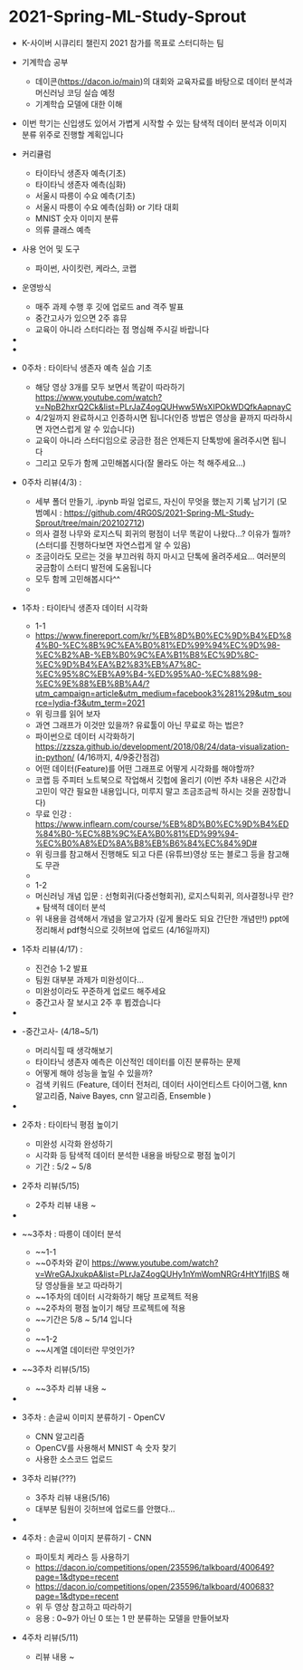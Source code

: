 # 2021-Spring-ML-Study-Sprout
- K-사이버 시큐리티 챌린지 2021 참가를 목표로 스터디하는 팀
- 기계학습 공부
  - 데이콘(https://dacon.io/main)의 대회와 교육자료를 바탕으로 데이터 분석과 머신러닝 코딩 실습 예정
  - 기계학습 모델에 대한 이해

- 이번 학기는 신입생도 있어서 가볍게 시작할 수 있는 탐색적 데이터 분석과 이미지 분류 위주로 진행할 계획입니다
- 커리큘럼
  - 타이타닉 생존자 예측(기초)
  - 타이타닉 생존자 예측(심화)
  - 서울시 따릉이 수요 예측(기초)
  - 서울시 따릉이 수요 예측(심화) or 기타 대회
  - MNIST 숫자 이미지 분류 
  - 의류 클래스 예측

- 사용 언어 및 도구
  - 파이썬, 사이킷런, 케라스, 코랩

- 운영방식
  - 매주 과제 수행 후 깃에 업로드 and 격주 발표
  - 중간고사가 있으면 2주 휴뮤
  - 교육이 아니라 스터디라는 점 명심해 주시길 바랍니다

-
-
- 0주차 : 타이타닉 생존자 예측 실습 기초
  - 해당 영상 3개를 모두 보면서 똑같이 따라하기 https://www.youtube.com/watch?v=NpB2hxrQ2Ck&list=PLrJaZ4ogQUHww5WsXIPOkWDQfkAapnayC
  - 4/2일까지 완료하시고 인증하시면 됩니다(인증 방법은 영상을 끝까지 따라하시면 자연스럽게 알 수 있습니다)
  - 교육이 아니라 스터디임으로 궁금한 점은 언제든지 단톡방에 올려주시면 됩니다
  - 그리고 모두가 함께 고민해봅시다(잘 몰라도 아는 척 해주세요...)
- 0주차 리뷰(4/3) :
  - 세부 폴더 만들기, .ipynb 파일 업로드, 자신이 무엇을 했는지 기록 남기기 (모범예시 : https://github.com/4RG0S/2021-Spring-ML-Study-Sprout/tree/main/202102712)
  - 의사 결정 나무와 로지스틱 회귀의 평점이 너무 똑같이 나왔다...? 이유가 뭘까? (스터디를 진행하다보면 자연스럽게 알 수 있음)
  - 조금이라도 모르는 것을 부끄러워 하지 마시고 단톡에 올려주세요... 여러분의 궁금함이 스터디 발전에 도움됩니다 
  - 모두 함께 고민해봅시다^^
  -
- 1주차 : 타이타닉 생존자 데이터 시각화
  - 1-1
  - https://www.finereport.com/kr/%EB%8D%B0%EC%9D%B4%ED%84%B0-%EC%8B%9C%EA%B0%81%ED%99%94%EC%9D%98-%EC%B2%AB-%EB%B0%9C%EA%B1%B8%EC%9D%8C-%EC%9D%B4%EA%B2%83%EB%A7%8C-%EC%95%8C%EB%A9%B4-%ED%95%A0-%EC%88%98-%EC%9E%88%EB%8B%A4/?utm_campaign=article&utm_medium=facebook3%281%29&utm_source=lydia-f3&utm_term=2021 
  - 위 링크를 읽어 보자
  - 과연 그래프가 이것만 있을까? 유료툴이 아닌 무료로 하는 법은?
  - 파이썬으로 데이터 시각화하기 https://zzsza.github.io/development/2018/08/24/data-visualization-in-python/ (4/16까지, 4/9중간점검)
  - 어떤 데이터(Feature)를 어떤 그래프로 어떻게 시각화를 해야할까?
  - 코랩 등 주피터 노트북으로 작업해서 깃헙에 올리기 (이번 주차 내용은 시간과 고민이 약간 필요한 내용입니다, 미루지 말고 조금조금씩 하시는 것을 권장합니다)
  - 무료 인강 : https://www.inflearn.com/course/%EB%8D%B0%EC%9D%B4%ED%84%B0-%EC%8B%9C%EA%B0%81%ED%99%94-%EC%B0%A8%ED%8A%B8%EB%B6%84%EC%84%9D#
  - 위 링크를 참고해서 진행해도 되고 다른 (유튜브)영상 또는 블로그 등을 참고해도 무관
  -
  - 1-2
  - 머신러닝 개념 입문 : 선형회귀(다중선형회귀), 로지스틱회귀, 의사결정나무 란? + 탐색적 데이터 분석
  - 위 내용을 검색해서 개념을 알고가자 (깊게 몰라도 되요 간단한 개념만!) ppt에 정리해서 pdf형식으로 깃허브에 업로드 (4/16일까지)
- 1주차 리뷰(4/17) :
  - 진건승 1-2 발표
  - 팀원 대부분 과제가 미완성이다...
  - 미완성이라도 꾸준하게 업로드 해주세요
  - 중간고사 잘 보시고 2주 후 뵙겠습니다
-
- -중간고사- (4/18~5/1)
  - 머리식힐 때 생각해보기
  - 타이타닉 생존자 예측은 이산적인 데이터를 이진 분류하는 문제
  - 어떻게 해야 성능을 높일 수 있을까?
  - 검색 키워드 (Feature, 데이터 전처리, 데이터 사이언티스트 다이어그램, knn 알고리즘, Naive Bayes, cnn 알고리즘, Ensemble )
- 
- 2주차 : 타이타닉 평점 높이기
  - 미완성 시각화 완성하기
  - 시각화 등 탐색적 데이터 분석한 내용을 바탕으로 평점 높이기
  - 기간 : 5/2 ~ 5/8 
- 2주차 리뷰(5/15)
  - 2주차 리뷰 내용 ~
- 
- ~~3주차 : 따릉이 데이터 분석
  - ~~1-1
  - ~~0주차와 같이 https://www.youtube.com/watch?v=WreGAJxukpA&list=PLrJaZ4ogQUHy1nYmWomNRGr4HtY1fjIBS 해당 영상들을 보고 따라하기
  - ~~1주차의 데이터 시각화하기 해당 프로젝트 적용
  - ~~2주차의 평점 높이기 해당 프로젝트에 적용
  - ~~기간은 5/8 ~ 5/14 입니다
  - 
  - ~~1-2
  - ~~시계열 데이터란 무엇인가?
- ~~3주차 리뷰(5/15)
  - ~~3주차 리뷰 내용 ~
-
- 3주차 : 손글씨 이미지 분류하기 - OpenCV
  - CNN 알고리즘
  - OpenCV를 사용해서 MNIST 속 숫자 찾기
  - 사용한 소스코드 업로드
- 3주차 리뷰(???)
  - 3주차 리뷰 내용(5/16)
  - 대부분 팀원이 깃허브에 업로드를 안했다...
-
- 4주차 : 손글씨 이미지 분류하기 - CNN
  - 파이토치 케라스 등 사용하기
  - https://dacon.io/competitions/open/235596/talkboard/400649?page=1&dtype=recent
  - https://dacon.io/competitions/open/235596/talkboard/400683?page=1&dtype=recent
  - 위 두 영상 참고하고 따라하기
  - 응용 : 0~9가 아닌 0 또는 1 만 분류하는 모델을 만들어보자
- 4주차 리뷰(5/11)
  - 리뷰 내용 ~

